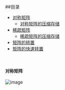 ##<a name="index"/>目录

* [对称矩阵](#对称矩阵)
	* [对称矩阵的压缩存储](#对称矩阵的压缩存储)
* [稀疏矩阵](#稀疏矩阵)
	* [稀疏矩阵的压缩存储](#稀疏矩阵的压缩存储)
* [矩阵的转置](#矩阵的转置)
* [矩阵的快速转置](#矩阵的快速转置)



<br>

#### 对称矩阵
	
	

![image](http://hbimg.b0.upaiyun.com/3475bf5f4f2c75abee7cb11945136c87e0beba3b484c-edUG1B_fw658)
